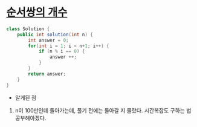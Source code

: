 # [순서쌍의 개수](https://school.programmers.co.kr/learn/courses/30/lessons/120836)
```java
class Solution {
    public int solution(int n) {
        int answer = 0;
        for(int i = 1; i < n+1; i++) {
            if (n % i == 0) {
                answer ++;
            }
        }
        return answer;
    }
}
```

- 알게된 점
1. n이 100만인데 돌아가는데, 풀기 전에는 돌아갈 지 몰랐다. 시간복잡도 구하는 법 공부해야겠다.